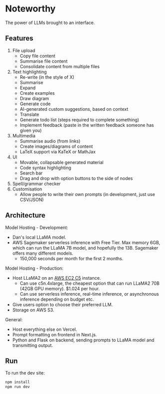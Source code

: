 # Noteworthy

The power of LLMs brought to an interface.

## Features

1. File upload
   -  Copy file content
   -  Summarise file content
   -  Consolidate content from multiple files
2. Text highlighting
   -  Re-write (in the style of X)
   -  Summarise
   -  Expand
   -  Create examples
   -  Draw diagram
   -  Generate code
   -  AI-generated custom suggestions, based on context
   -  Translate
   -  Generate todo list (steps required to complete something)
   -  Implement feedback (paste in the written feedback someone has given you)
3. Multimedia
   -  Summarise audio (from links)
   -  Create images/diagrams of content
   -  LaTeX support via KaTeX or MathJax
4. UI
   -  Movable, collapsable generated material
   -  Code syntax highlighting
   -  Search bar
   -  Drag and drop with option buttons to the side of nodes
5. Spell/grammar checker
6. Customisation
   -  Allow people to write their own prompts (in development, just use CSV/JSON)

## Architecture

Model Hosting - Development:

-  Dan's local LLaMA model.
-  AWS Sagemaker serverless inference with Free Tier. Max memory 6GB, which can run the LLaMA 7B model, and hopefully the 13B. Sagemaker offers many different models.
   -  150,000 seconds per month for the first 2 months.

Model Hosting - Production:

-  Host LLaMA2 on an [AWS EC2 C5](https://aws.amazon.com/ec2/instance-types/c5/) instance.
   -  Can use c5n.4xlarge, the cheapest option that can run LLaMA2 70B (42GB GPU memory). $1.024 per hour.
   -  Can use serverless inference, real-time inference, or asynchronous inference depending on budget etc.
-  Give users option to choose their preferred LLM.
-  Storage on AWS S3.

General:

-  Host everything else on Vercel.
-  Prompt formatting on frontend in Next.js.
-  Python and Flask on backend, sending prompts to LLaMA model and transmitting output.

## Run

To run the dev site:

```bash
npm install
npm run dev
```
